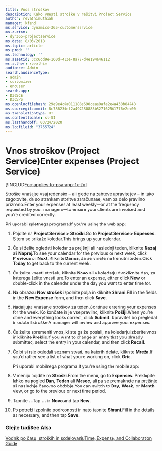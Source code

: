 ```yaml
---
title: Vnos stroškov
description: Kako vnesti stroške v rešitvi Project Service
author: revathimuthiah
manager: kfend
ms.service: dynamics-365-customerservice
ms.custom:
- dyn365-projectservice
ms.date: 8/03/2018
ms.topic: article
ms.prod: ''
ms.technology: ''
ms.assetid: 3cc6cd9e-160d-413e-8a78-d4e194a46112
ms.author: revathim
audience: Admin
search.audienceType:
- admin
- customizer
- enduser
search.app:
- D365CE
- D365PS
ms.openlocfilehash: 29e9e4c6a011180e690ceaa0afe2e4a438b84548
ms.sourcegitcommit: 8c786230ef2a497280885b827162561776e2eb00
ms.translationtype: HT
ms.contentlocale: sl-SI
ms.lasthandoff: 03/24/2020
ms.locfileid: "3755724"
---
```

# <a name="enter-expenses-project-service"></a><span data-ttu-id="4f63a-103">Vnos stroškov (Project Service)</span><span class="sxs-lookup"><span data-stu-id="4f63a-103">Enter expenses (Project Service)</span></span>

[!INCLUDE[cc-applies-to-psa-app-1x-2x](../includes/cc-applies-to-psa-app-1x-2x.md)]

<span data-ttu-id="4f63a-104">Stroške vnašajte vsaj tedensko – ali glede na zahteve upraviteljev – in tako zagotovite, da so strankam storitve zaračunane, vam pa delo pravilno priznano.</span><span class="sxs-lookup"><span data-stu-id="4f63a-104">Enter your expenses at least weekly—or at the frequency requested by your managers—to ensure your clients are invoiced and you’re credited correctly.</span></span>  
  
 <span data-ttu-id="4f63a-105">Pri uporabi spletnega programa:</span><span class="sxs-lookup"><span data-stu-id="4f63a-105">If you’re using the web app:</span></span>  
  
1. <span data-ttu-id="4f63a-106">Pojdite na **Project Service > Stroški**.</span><span class="sxs-lookup"><span data-stu-id="4f63a-106">Go to **Project Service > Expenses**.</span></span> <span data-ttu-id="4f63a-107">S tem se prikaže koledar.</span><span class="sxs-lookup"><span data-stu-id="4f63a-107">This brings up your calendar.</span></span>  
  
2. <span data-ttu-id="4f63a-108">Če si želite ogledati koledar za prejšnji ali naslednji teden, kliknite **Nazaj** ali **Naprej**.</span><span class="sxs-lookup"><span data-stu-id="4f63a-108">To see your calendar for the previous or next week, click **Previous** or **Next**.</span></span> <span data-ttu-id="4f63a-109">Kliknite **Danes**, da se vrnete na trenutni teden.</span><span class="sxs-lookup"><span data-stu-id="4f63a-109">Click **Today** to get back to the current week.</span></span>  
  
3. <span data-ttu-id="4f63a-110">Če želite vnesti strošek, kliknite **Novo** ali v koledarju dvokliknite dan, za katerega želite vnesti ure.</span><span class="sxs-lookup"><span data-stu-id="4f63a-110">To enter an expense, either click **New** or double-click in the calendar under the day you want to enter time for.</span></span>  
  
4. <span data-ttu-id="4f63a-111">Na obrazcu **Nov strošek** izpolnite polja in kliknite **Shrani**.</span><span class="sxs-lookup"><span data-stu-id="4f63a-111">Fill in the fields in the **New Expense** form, and then click **Save**.</span></span>  
  
5. <span data-ttu-id="4f63a-112">Nadaljujte vnašanje stroškov za teden.</span><span class="sxs-lookup"><span data-stu-id="4f63a-112">Continue entering your expenses for the week.</span></span> <span data-ttu-id="4f63a-113">Ko končate in je vse pravilno, kliknite **Pošlji**.</span><span class="sxs-lookup"><span data-stu-id="4f63a-113">When you’re done and everything looks correct, click **Submit**.</span></span> <span data-ttu-id="4f63a-114">Upravitelj bo pregledal in odobril stroške.</span><span class="sxs-lookup"><span data-stu-id="4f63a-114">A manager will review and approve your expenses.</span></span>  
  
6. <span data-ttu-id="4f63a-115">Če želite spremeniti vnos, ki ste ga že poslali, na koledarju izberite vnos in kliknite **Preklic**.</span><span class="sxs-lookup"><span data-stu-id="4f63a-115">If you want to change an entry that you already submitted, select the entry in your calendar, and then click **Recall**.</span></span>  
  
7. <span data-ttu-id="4f63a-116">Če bi si raje ogledali seznam stvari, na katerih delate, kliknite **Mreža**.</span><span class="sxs-lookup"><span data-stu-id="4f63a-116">If you’d rather see a list of what you’re working on, click **Grid**.</span></span>  
  
   <span data-ttu-id="4f63a-117">Pri uporabi mobilnega programa:</span><span class="sxs-lookup"><span data-stu-id="4f63a-117">If you’re using the mobile app:</span></span>  
  
8. <span data-ttu-id="4f63a-118">V meniju pojdite na **Stroški**.</span><span class="sxs-lookup"><span data-stu-id="4f63a-118">From the menu, go to **Expenses**.</span></span>     <span data-ttu-id="4f63a-119">Preklopite lahko na pogled **Dan**, **Teden** ali **Mesec**, ali pa se premaknete na prejšnje ali naslednje časovno obdobje.</span><span class="sxs-lookup"><span data-stu-id="4f63a-119">You can switch to **Day**, **Week**, or **Month** view, or go to the previous or next time period.</span></span>  
  
9. <span data-ttu-id="4f63a-120">Tapnite **…**</span><span class="sxs-lookup"><span data-stu-id="4f63a-120">Tap **…**</span></span> <span data-ttu-id="4f63a-121">in **Novo**.</span><span class="sxs-lookup"><span data-stu-id="4f63a-121">and tap **New**.</span></span>  
  
10. <span data-ttu-id="4f63a-122">Po potrebi izpolnite podrobnosti in nato tapnite **Shrani**.</span><span class="sxs-lookup"><span data-stu-id="4f63a-122">Fill in the details as necessary, and then tap **Save**.</span></span>  
  
### <a name="see-also"></a><span data-ttu-id="4f63a-123">Glejte tudi</span><span class="sxs-lookup"><span data-stu-id="4f63a-123">See Also</span></span>  
 [<span data-ttu-id="4f63a-124">Vodnik po času, stroških in sodelovanju</span><span class="sxs-lookup"><span data-stu-id="4f63a-124">Time, Expense, and Collaboration Guide</span></span>](../project-service/time-expense-collaboration-guide.md)
